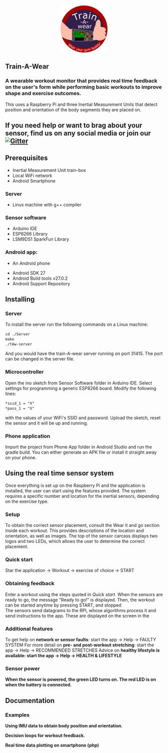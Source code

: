 <p align="center"> <img src="https://github.com/InaSusnoschi/train-A-wear/blob/master/Images/trainAwear_logo.png" height=150px width=150px alt="train-A-wear logo" /> </p>

## Train-A-Wear
### A wearable workout monitor that provides real time feedback on the user's form while performing basic workouts to improve shape and exercise outcomes.

This uses a Raspberry Pi and three Inertial Measurement Units that detect position and orientation of the body segments they are placed on.

## If you need help or want to brag about your sensor, find us on any social media or join our [![Gitter](https://badges.gitter.im/train-A-wear/community.svg)](https://gitter.im/train-A-wear/community?utm_source=badge&utm_medium=badge&utm_campaign=pr-badge)


## Prerequisites
* Inertial Measurement Unit train-box
* Local WiFi network
* Android Smartphone

### Server
* Linux machine with g++ compiler

### Sensor software
* Arduino IDE
* ESP8266 Library
* LSM9DS1 SparkFun Library

### Android app:
* An Android phone
<ul>
  <li> Android SDK 27 </li>
  <li> Android Build tools v27.0.2 </li>
  <li> Android Support Repository </li>
</ul>


## Installing

### Server
To install the server run the following commands on a Linux machine:
```
cd ./Server
make
./tAw-server
```
And you would have the train-A-wear server running on port 31415. The port can be changed in the server file.

### Microcontroller
Open the ino sketch from Sensor Software folder in Arduino IDE. Select settings for programming a generic ESP8266 board.
Modify the following lines:
```
*ssid_1 = "X"
*pass_1 = "X"
```
with the values of your WiFi's SSID and password. Upload the sketch, reset the sensor and it will be up and running.

### Phone application
Import the project from Phone App folder in Android Studio and run the gradle build. You can either generate an APK file or install it straight away on your phone.

## Using the real time sensor system
Once everything is set up on the Raspberry Pi and the application is installed, the user can start using the features provided. The system requires a specific number and location for the inertial sensors, depending on the exercise type.

### Setup
To obtain the correct sensor placement, consult the Wear it and go section inside each workout. This provides descriptions of the location and orientation, as well as images. The top of the sensor carcass displays two logos and two LEDs, which allows the user to determine the correct placement.
### Quick start
Star the application -> Workout -> exercise of choice -> START

### Obtaining feedback
Enter a workout using the steps quoted in <i>Quick start</i>. When the sensors are ready to go, the message "Ready to go!" is displayed. Then, the workout can be started anytime by pressing START, and stopped  
The sensors send datagrams to the RPI, whose algorithms process it and send instructions to the app. These are displayed on the screen in the

### Additional features
To get help on <b>network or sensor faults</b>: start the app -> Help -> FAULTY SYSTEM
For more detail on <b>pre- and post-workout stretching</b>: start the app -> Help -> RECOMMENDED STRETCHES
Advice on <b>healthy lifestyle<b> is available: start the app -> Help -> HEALTH & LIFESTYLE

### Sensor power
When the sensor is powered, the green LED turns on. The red LED is on when the battery is connected.

## Documentation

### Examples
Using IMU data to obtain body position and orientation.

Decision loops for workout feedback.

Real time data plotting on smartphone (php)
